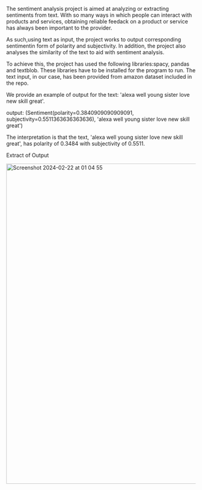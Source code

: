 The sentiment analysis project is aimed at analyzing or extracting sentiments from text. With so many ways in which people can interact with products and services, obtaining reliable feedack on a product or service has always been important to the provider.

As such,using text as input, the project works to output corresponding sentimentin form of polarity and subjectivity. In addition,  the project also analyses the similarity of the text to aid with sentiment analysis.


To achieve this, the project has used the following libraries:spacy, pandas and textblob. These libraries have to be installed for the program to run. The text input, in our case, has been provided from amazon dataset included in the repo.

We provide an example of output for the text: 'alexa well young sister love new skill great'.

output: (Sentiment(polarity=0.3840909090909091, subjectivity=0.5511363636363636), 'alexa well young sister love new skill great')



The interpretation is that the text, 'alexa well young sister love new skill great', has polarity of 0.3484 with subjectivity of 0.5511.

Extract of Output

<img width="852" alt="Screenshot 2024-02-22 at 01 04 55" src="https://github.com/namusale/finalCapstone/assets/46891492/1ad706da-05bb-4cca-a294-d306c999ce73">
